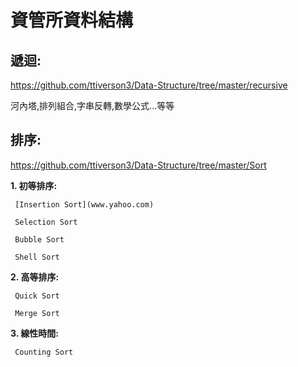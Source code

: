 # 資管所資料結構

## 遞迴:
https://github.com/ttiverson3/Data-Structure/tree/master/recursive

河內塔,排列組合,字串反轉,數學公式...等等

## 排序:
https://github.com/ttiverson3/Data-Structure/tree/master/Sort

**1. 初等排序:**

     [Insertion Sort](www.yahoo.com)

     Selection Sort

     Bubble Sort

     Shell Sort

**2. 高等排序:**

     Quick Sort

     Merge Sort

**3. 線性時間:**

     Counting Sort

